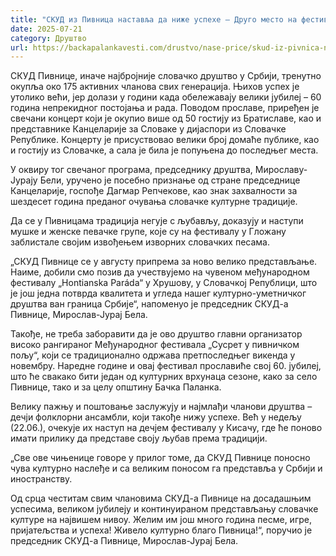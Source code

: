 ```yaml
---
title: "СКУД из Пивница наставља да ниже успехе – Друго место на фестивалу „Танцуј, танцуј“"
date: 2025-07-21
category: Друштво
url: https://backapalankavesti.com/drustvo/nase-price/skud-iz-pivnica-nastavlja-da-nize-uspehe-drugo-mesto-na-festivalu-tancuj-tancuj/
---
```


СКУД Пивнице, иначе најбројније словачко друштво у Србији, тренутно окупља око 175 активних чланова свих генерација. Њихов успех је утолико већи, јер долази у години када обележавају велики јубилеј – 60 година непрекидног постојања и рада. Поводом прославе, приређен је свечани концерт који је окупио више од 50 гостију из Братиславе, као и представнике Канцеларије за Словаке у дијаспори из Словачке Републике. Концерту је присуствовао велики број домаће публике, као и гостију из Словачке, а сала је била је попуњена до последњег места.

У оквиру тог свечаног програма, председнику друштва, Мирославу-Јурају Бели, уручено је посебно признање од стране председнице Канцеларије, госпође Дагмар Репчекове, као знак захвалности за шездесет година преданог очувања словачке културне традиције.

Да се у Пивницама традиција негује с љубављу, доказују и наступи мушке и женске певачке групе, које су на фестивалу у Гложану заблистале својим извођењем изворних словачких песама.

„СКУД Пивнице се у августу припрема за ново велико представљање. Наиме, добили смо позив да учествујемо на чувеном међународном фестивалу „Hontianska Paráda“ у Хрушову, у Словачкој Републици, што је још једна потврда квалитета и угледа нашег културно-уметничког друштва ван граница Србије“, напоменуо је председник СКУД-а Пивнице, Мирослав-Јурај Бела.

Такође, не треба заборавити да је ово друштво главни организатор високо рангираног Међународног фестивала „Сусрет у пивничком пољу“, који се традиционално одржава претпоследњег викенда у новембру. Наредне године и овај фестивал прославиће свој 60. јубилеј, што ће свакако бити један од културних врхунаца сезоне, како за село
Пивнице, тако и за целу општину Бачка Паланка.

Велику пажњу и поштовање заслужују и најмлађи чланови друштва – дечји фолклорни ансамбли, који такође нижу успехе. Већ у недељу (22.06.), очекује их наступ на дечјем фестивалу у Кисачу, где ће поново имати прилику да представе своју љубав према традицији.

„Све ове чињенице говоре у прилог томе, да СКУД Пивнице поносно чува културно наслеђе и са великим поносом га представља у Србији и иностранству.

Од срца честитам свим члановима СКУД-а Пивнице на досадашњим успесима, великом јубилеју и континуираном представљању словачке културе на највишем нивоу. Желим им још много година песме, игре, пријатељства и успеха! Живело културно благо Пивница!“, поручио је председник СКУД-а Пивнице, Мирослав-Јурај Бела.
